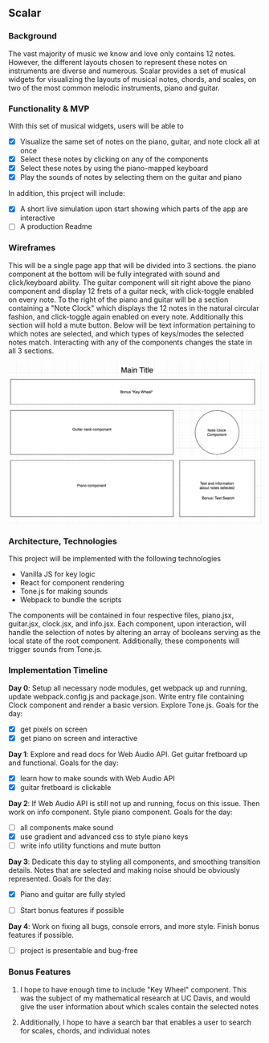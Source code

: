 ## Scalar

### Background

The vast majority of music we know and love only contains 12 notes. However, the different layouts chosen to represent these notes on instruments are diverse and numerous. Scalar provides a set of musical widgets for visualizing the layouts of musical notes, chords, and scales, on two of the most common melodic instruments, piano and guitar.

### Functionality & MVP

With this set of musical widgets, users will be able to

- [x] Visualize the same set of notes on the piano, guitar, and note clock all at once
- [x] Select these notes by clicking on any of the components
- [x] Select these notes by using the piano-mapped keyboard
- [x] Play the sounds of notes by selecting them on the guitar and piano

In addition, this project will include:

- [x] A short live simulation upon start showing which parts of the app are interactive
- [ ] A production Readme

### Wireframes

This will be a single page app that will be divided into 3 sections. the piano component at the bottom will be fully integrated with sound and click/keyboard ability. The guitar component will sit right above the piano component and display 12 frets of a guitar neck, with click-toggle enabled on every note. To the right of the piano and guitar will be a section containing a "Note Clock" which displays the 12 notes in the natural circular fashion, and click-toggle again enabled on every note. Additionally this section will hold a mute button. Below will be text information pertaining to which notes are selected, and which types of keys/modes the selected notes match. Interacting with any of the components changes the state in all 3 sections.

![wireframes](images/wireframe.png)

### Architecture, Technologies

This project will be implemented with the following technologies

- Vanilla JS for key logic
- React for component rendering
- Tone.js for making sounds
- Webpack to bundle the scripts

The components will be contained in four respective files, piano.jsx, guitar.jsx, clock.jsx, and info.jsx. Each component, upon interaction, will handle the selection of notes by altering an array of booleans serving as the local state of the root component. Additionally, these components will trigger sounds from Tone.js.

### Implementation Timeline

**Day 0**: Setup all necessary node modules, get webpack up and running, update webpack.config.js and package.json. Write entry file containing Clock component and render a basic version. Explore Tone.js. Goals for the day:
- [x] get pixels on screen
- [x] get piano on screen and interactive

**Day 1**: Explore and read docs for Web Audio API. Get guitar fretboard up and functional. Goals for the day:
- [x] learn how to make sounds with Web Audio API
- [x] guitar fretboard is clickable

**Day 2**: If Web Audio API is still not up and running, focus on this issue. Then work on info component. Style piano component. Goals for the day:

- [ ] all components make sound
- [x] use gradient and advanced css to style piano keys
- [ ] write info utility functions and mute button

**Day 3**: Dedicate this day to styling all components, and smoothing transition details. Notes that are selected and making noise should be obviously represented. Goals for the day:

- [x] Piano and guitar are fully styled
- [ ] Start bonus features if possible


**Day 4**: Work on fixing all bugs, console errors, and more style. Finish bonus features if possible.

- [ ] project is presentable and bug-free



### Bonus Features

1) I hope to have enough time to include "Key Wheel" component. This was the subject of my mathematical research at UC Davis, and would give the user information about which scales contain the selected notes

2) Additionally, I hope to have a search bar that enables a user to search for scales, chords, and individual notes
